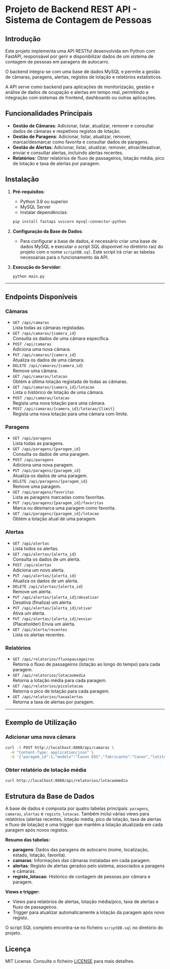 # Projeto de Backend REST API - Sistema de Contagem de Pessoas

## Introdução

Este projeto implementa uma API RESTful desenvolvida em Python com FastAPI, responsável por gerir e disponibilizar dados de um sistema de contagem de pessoas em paragens de autocarro. 

O backend integra-se com uma base de dados MySQL e permite a gestão de câmaras, paragens, alertas, registos de lotação e relatórios estatísticos.

A API serve como backend para aplicações de monitorização, gestão e análise de dados de ocupação e alertas em tempo real, permitindo a integração com sistemas de frontend, dashboards ou outras aplicações.

## Funcionalidades Principais

- **Gestão de Câmaras**: Adicionar, listar, atualizar, remover e consultar dados de câmaras e respetivos registos de lotação.
- **Gestão de Paragens**: Adicionar, listar, atualizar, remover, marcar/desmarcar como favorita e consultar dados de paragens.
- **Gestão de Alertas**: Adicionar, listar, atualizar, remover, ativar/desativar, enviar e consultar alertas, incluindo alertas recentes.
- **Relatórios**: Obter relatórios de fluxo de passageiros, lotação média, pico de lotação e taxa de alertas por paragem.

## Instalação

1. **Pré-requisitos**:
    - Python 3.8 ou superior
    - MySQL Server
    - Instalar dependências:
    ```bash
    pip install fastapi uvicorn mysql-connector-python
    ```

2. **Configuração da Base de Dados**:
    - Para configurar a base de dados, é necessário criar uma base de dados MySQL e executar o script SQL disponível no diretório raiz do projeto com o nome `scriptDB.sql`. Este script irá criar as tabelas necessárias para o funcionamento da API.

3. **Execução do Servidor**:
    ```bash
    python main.py
    ```

---

## Endpoints Disponíveis

### Câmaras

- `GET /api/camaras`  
  Lista todas as câmaras registadas.
- `GET /api/camaras/{camera_id}`  
  Consulta os dados de uma câmara específica.
- `POST /api/camaras`  
  Adiciona uma nova câmara.
- `PUT /api/camaras/{camera_id}`  
  Atualiza os dados de uma câmara.
- `DELETE /api/camaras/{camera_id}`  
  Remove uma câmara.
- `GET /api/camaras/lotacao`  
  Obtém a última lotação registada de todas as câmaras.
- `GET /api/camaras/{camera_id}/lotacao`  
  Lista o histórico de lotação de uma câmara.
- `POST /api/camaras/lotacao`  
  Regista uma nova lotação para uma câmara.
- `POST /api/camaras/{camera_id}/lotacao/{limit}`  
  Regista uma nova lotação para uma câmara com limite.

### Paragens

- `GET /api/paragens`  
  Lista todas as paragens.
- `GET /api/paragens/{paragem_id}`  
  Consulta os dados de uma paragem.
- `POST /api/paragens`  
  Adiciona uma nova paragem.
- `PUT /api/paragens/{paragem_id}`  
  Atualiza os dados de uma paragem.
- `DELETE /api/paragens/{paragem_id}`  
  Remove uma paragem.
- `GET /api/paragens/favoritas`  
  Lista as paragens marcadas como favoritas.
- `PUT /api/paragens/{paragem_id}/favoritas`  
  Marca ou desmarca uma paragem como favorita.
- `GET /api/paragens/{paragem_id}/lotacao`  
  Obtém a lotação atual de uma paragem.

### Alertas

- `GET /api/alertas`  
  Lista todos os alertas.
- `GET /api/alertas/{alerta_id}`  
  Consulta os dados de um alerta.
- `POST /api/alertas`  
  Adiciona um novo alerta.
- `PUT /api/alertas/{alerta_id}`  
  Atualiza os dados de um alerta.
- `DELETE /api/alertas/{alerta_id}`  
  Remove um alerta.
- `PUT /api/alertas/{alerta_id}/desativar`  
  Desativa (finaliza) um alerta.
- `PUT /api/alertas/{alerta_id}/ativar`  
  Ativa um alerta.
- `PUT /api/alertas/{alerta_id}/enviar`  
  (Placeholder) Envia um alerta.
- `GET /api/alerta/recentes`  
  Lista os alertas recentes.

### Relatórios

- `GET /api/relatorios/fluxopassageiros`  
  Retorna o fluxo de passageiros (lotação ao longo do tempo) para cada paragem.
- `GET /api/relatorios/lotacaomedia`  
  Retorna a lotação média para cada paragem.
- `GET /api/relatorios/picolotacao`  
  Retorna o pico de lotação para cada paragem.
- `GET /api/relatorios/taxaalertas`  
  Retorna a taxa de alertas por paragem.

---

## Exemplo de Utilização

### Adicionar uma nova câmara

```bash
curl -X POST http://localhost:8080/api/camaras \
  -H "Content-Type: application/json" \
  -d '{"paragem_id":1,"modelo":"Canon EOS","fabricante":"Canon","latitude":41.55,"longitude":-8.42,"data_instalacao":"2025-04-20","estado":"Ativo"}'
```

### Obter relatório de lotação média

```bash
curl http://localhost:8080/api/relatorios/lotacaomedia
```

## Estrutura da Base de Dados

A base de dados é composta por quatro tabelas principais: `paragens`, `camaras`, `alertas` e `registo_lotacao`. Também inclui várias views para relatórios (alertas recentes, lotação média, pico de lotação, taxa de alertas e fluxo de lotação) e uma trigger que mantém a lotação atualizada em cada paragem após novos registos.

**Resumo das tabelas:**
- **paragens**: Dados das paragens de autocarro (nome, localização, estado, lotação, favorita).
- **camaras**: Informações das câmaras instaladas em cada paragem.
- **alertas**: Registo de alertas gerados pelo sistema, associados a paragens e câmaras.
- **registo_lotacao**: Histórico de contagem de pessoas por câmara e paragem.

**Views e trigger:**
- Views para relatórios de alertas, lotação média/pico, taxa de alertas e fluxo de passageiros.
- Trigger para atualizar automaticamente a lotação da paragem após novo registo.

O script SQL completo encontra-se no ficheiro `scriptDB.sql` no diretório do projeto.

## Licença

MIT License. Consulte o ficheiro [LICENSE](LICENSE) para mais detalhes.
